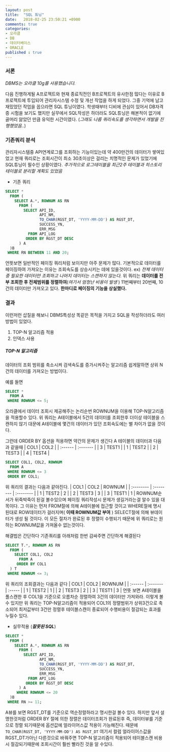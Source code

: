 ```yaml
---
layout: post
title:  "SQL 튜닝"
date:   2018-02-25 23:50:21 +0900
comments: true
categories:
- 오라클
- DB
- 데이터베이스
- ORACLE
published : true
---
```


### 서론
_DBMS는 오라클 10g를 사용했습니다._

다음 진행하게될 A프로젝트와 현재 종료직전인 B프로젝트의 유사한점 많다는 이유로 B프로젝트에 투입되어 관리자시스템 수정 및 개선 작업을 하게 되었다.
그중 기억에 남고 재밌었던 작업을 꼽으라면 SQL 튜닝이였다.
학생때부터 디비에 관심이 있어서 DB자격증 시험을 보기도 했지만 실무에서 SQL작성은 하더라도 SQL튜닝은 해본적이 없기에 골머리 앓았던 만큼 유익한 시간이였다. (_그래도 나름 쿼리속도를 생각하면서 개발을 진행했었음.._)

### 기존쿼리 분석

관리자시스템중 API연계로그를 조회하는 기능이있는데 약 400만건의 데이터가 쌓여있었고 현재 쿼리로는 조회시간이 최소 30초이상은 걸리는 치명적인 문제가 있었기에 SQL튜닝이 필수인 상황이였다.
 _추가적으로 로그테이블을 최근2주 테이블과 히스토리테이블로 분리할 계획도 있었음_

- 기존 쿼리
``` SQL
SELECT *
  FROM (
    SELECT A.*, ROWNUM AS RN
      FROM (
        SELECT API_ID,
               API_NM,
               TO_CHAR(RGST_DT, 'YYYY-MM-DD') AS RGST_DT,
               SUCCESS_YN,
               ERR_MSG
          FROM API_LOG
         ORDER BY RGST_DT DESC
      ) A
  )B
 WHERE RN BETWEEN 11 AND 20;
```
언뜻보면 일반적인 페이징 쿼리처럼 보이지만 아주 문제가 많다.
기본적으로 데이터를 페이징하여 가져오는 이유는 조회속도를 상승시키는 데에 있을것이다. ex) _전체 데이터중 필요한 데이터만 조회하고 나머지 데이터는 스캔하지 않는다._
위 쿼리는 **데이터를 전부 조회한 후 전체범위를 정렬하여**(_여기서 엄청난 비용이 발생_ ) 11번째부터 20번째, 10건의 데이터만 가져오고 있다.
**한마디로 페이징의 기능을 상실했다.**

### 결과
이런저런 삽질을 해보니 DBMS특성상 똑같은 목적을 가지고 SQL을 작성하더라도 여러방법이 있었다.
1. TOP-N 알고리즘 적용
2. 인덱스 사용

##### TOP-N 알고리즘
데이터의 조회 범위를 축소시켜 검색속도를 증가시켜주는 알고리즘
쉽게말하면 상위 N건의 데이터를 가져오는 방법이다.


예를 들면
``` SQL
SELECT *
  FROM A
 WHERE ROWNUM <= 5;
```
오라클에서 데이터 조회시 제공해주는 논리순번 ROWNUM을 이용해 TOP-N알고리즘을 적용할수 있다. 위 쿼리는 A테이블에서 5건의 데이터를 조회한후 더이상 테이블을 스캔하지 않기 대문에 A테이블에 몇건의 데이터가 있던 조회속도에는 별 차이가 없을 것이다.

그런데 ORDER BY 옵션을 적용하면 약간의 문제가 생긴다
A 테이블의 데이터과 다음과 같을때
| COL1    | COL2     |
| :------ | :------- |
| 3       | TEST1    |
| 1       | TEST2    |
| 2       | TEST3    |
| 4       | TEST4    |
``` SQL
SELECT COL1, COL2, ROWNUM
  FROM A
 WHERE ROWNUM <= 3
 ORDER BY COL1;
```
위 쿼리의 결과는 다음과 같아진다.
| COL1    | COL2     | ROWNUM |
| :-------- | :-------- | :-------- |
| 1       | TEST2    | 2      |
| 2       | TEST3    | 3      |
| 3       | TEST1    | 1      |
ROWNUM순서가 뒤죽박죽이 된걸 볼수있으며 페이징 쿼리작성시 문제가 생길거라는걸 알수 있을 대목이다.
그 이유는 먼저 FROM절에 의해 A테이블에 접근할 것이고 WHERE절에 명시된대로 ROW데이터가 걸러지며( __이때 ROWNUM값 부여__ ) SELECT절에 의해 뷰데이터가 생성 될 것이다.
이 모든 절차가 완료된 후 정렬이 수행되기 때문에 위 쿼리로는 원하는 ROWNUM값을 가져올수 없는것이다.

해결법은 간단하다 기존쿼리를 아래처럼 한번 감싸주면 간단하게 해결된다
``` SQL
SELECT T.*, ROWNUM AS RN
  FROM (
    SELECT COL1, COL2
      FROM A
     ORDER BY COL1
  ) T
 WHERE ROWNUM <= 3;
```
위 쿼리의 조회결과는 다음과 같다
| COL1    | COL2     | ROWNUM |
| :------ | :------- | :----- |
| 1       | TEST2    | 1      |
| 2       | TEST3    | 2      |
| 3       | TEST1    | 3      |
언뜻 보면 A테이블을 풀스캔한 후 COL1을 기준으로 오름차순 정렬하여 3건의 데이터만 가져와라. 이렇게 볼수 있지만 위 쿼리는 TOP-N알고리즘이 적용되어  COL1의 정렬범위가 상위3건으로 축소되어 최저값부터 3건만 정렬후 테이블스캔이 종료되어 수행비용이 절감되는 효과를 누릴수 있다.

- 실무적용 (**_잘못된 SQL_**)
``` SQL
SELECT *
  FROM (
    SELECT A.*, ROWNUM AS RN
      FROM (
        SELECT API_ID,
               API_NM,
               TO_CHAR(RGST_DT, 'YYYY-MM-DD') AS RGST_DT,
               SUCCESS_YN,
               ERR_MSG
          FROM API_LOG
         ORDER BY RGST_DT DESC
      ) A
     WHERE ROWNUM <= 20
  )B
 WHERE RN >= 11;
```
A뷰를 보면 RGST_DT를 기준으로 역순정렬하라고 명시한걸 볼수 있다. 하지만 앞서 설명한것처럼 ORDER BY 절에 의한 정렬은 데이터조회가 완료된후 즉, 데이터뷰를 기준으로 정렬 되기때문에 옵션값에 얼라이어스값 적용이 가능해진다. 때문에 `TO_CHAR(RGST_DT, 'YYYY-MM-DD') AS RGST_DT` 여기서 컬럼 얼라이어스값을 RGST_DT가아닌 다른것으로 바꿔주면 TOP-N 알고리즘이 적용되어 테이블스캔 비용시 절감되기때문에 조회시간이 훨씬 빨라진 것을 알 수있다.
